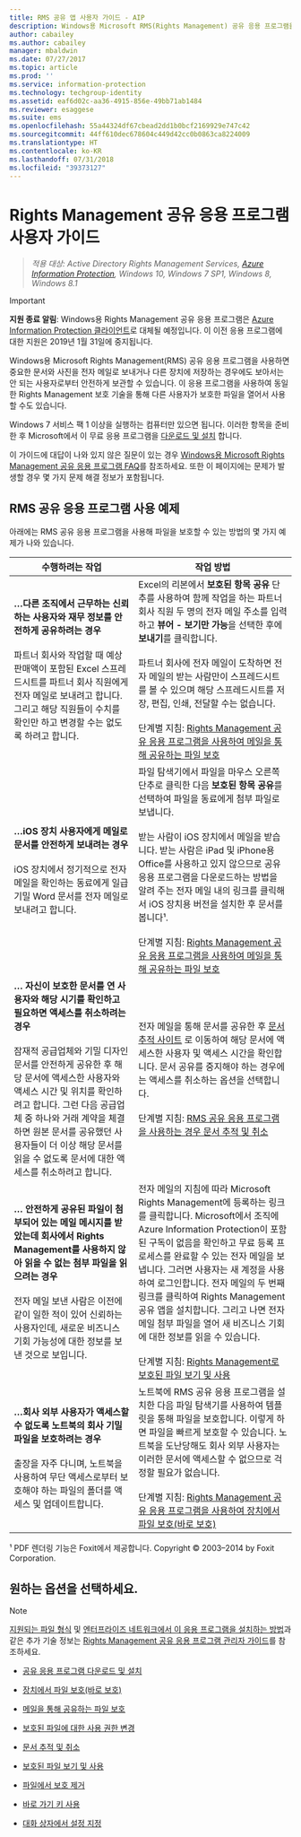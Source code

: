 ```yaml
---
title: RMS 공유 앱 사용자 가이드 - AIP
description: Windows용 Microsoft RMS(Rights Management) 공유 응용 프로그램을 사용하면 중요한 문서와 사진을 보아서는 안 되는 사용자에게 전자 메일로 보내거나 다른 장치에 저장한 경우에도 해당 사용자로부터 안전하게 보관할 수 있습니다.
author: cabailey
ms.author: cabailey
manager: mbaldwin
ms.date: 07/27/2017
ms.topic: article
ms.prod: ''
ms.service: information-protection
ms.technology: techgroup-identity
ms.assetid: eaf6d02c-aa36-4915-856e-49bb71ab1484
ms.reviewer: esaggese
ms.suite: ems
ms.openlocfilehash: 55a44324df67cbead2dd1b0bcf2169929e747c42
ms.sourcegitcommit: 44ff610dec678604c449d42cc0b0863ca8224009
ms.translationtype: HT
ms.contentlocale: ko-KR
ms.lasthandoff: 07/31/2018
ms.locfileid: "39373127"
---
```

# <a name="rights-management-sharing-application-user-guide"></a>Rights Management 공유 응용 프로그램 사용자 가이드

>*적용 대상: Active Directory Rights Management Services, [Azure Information Protection](https://azure.microsoft.com/pricing/details/information-protection), Windows 10, Windows 7 SP1, Windows 8, Windows 8.1*

> [!IMPORTANT]
> **지원 종료 알림**: Windows용 Rights Management 공유 응용 프로그램은 [Azure Information Protection 클라이언트](aip-client.md)로 대체될 예정입니다. 이 이전 응용 프로그램에 대한 지원은 2019년 1월 31일에 중지됩니다. 

Windows용 Microsoft Rights Management(RMS) 공유 응용 프로그램을 사용하면 중요한 문서와 사진을 전자 메일로 보내거나 다른 장치에 저장하는 경우에도 보아서는 안 되는 사용자로부터 안전하게 보관할 수 있습니다. 이 응용 프로그램을 사용하여 동일한 Rights Management 보호 기술을 통해 다른 사용자가 보호한 파일을 열어서 사용할 수도 있습니다.

Windows 7 서비스 팩 1 이상을 실행하는 컴퓨터만 있으면 됩니다. 이러한 항목을 준비한 후 Microsoft에서 이 무료 응용 프로그램을 [다운로드 및 설치](http://go.microsoft.com/fwlink/?LinkId=303970) 합니다.

이 가이드에 대답이 나와 있지 않은 질문이 있는 경우 [Windows용 Microsoft Rights Management 공유 응용 프로그램 FAQ](http://go.microsoft.com/fwlink/?LinkId=303971)를 참조하세요. 또한 이 페이지에는 문제가 발생할 경우 몇 가지 문제 해결 정보가 포함됩니다.

## <a name="examples-for-using-the-rms-sharing-application"></a>RMS 공유 응용 프로그램 사용 예제
아래에는 RMS 공유 응용 프로그램을 사용해 파일을 보호할 수 있는 방법의 몇 가지 예제가 나와 있습니다.

|수행하려는 작업|작업 방법|
|----------------|------------------|
|**…다른 조직에서 근무하는 신뢰하는 사용자와 재무 정보를 안전하게 공유하려는 경우**<br /><br />파트너 회사와 작업할 때 예상 판매액이 포함된 Excel 스프레드시트를 파트너 회사 직원에게 전자 메일로 보내려고 합니다. 그리고 해당 직원들이 수치를 확인만 하고 변경할 수는 없도록 하려고 합니다.|Excel의 리본에서 **보호된 항목 공유** 단추를 사용하여 함께 작업을 하는 파트너 회사 직원 두 명의 전자 메일 주소를 입력하고 **뷰어 - 보기만 가능**을 선택한 후에 **보내기**를 클릭합니다.<br /><br />파트너 회사에 전자 메일이 도착하면 전자 메일의 받는 사람만이 스프레드시트를 볼 수 있으며 해당 스프레드시트를 저장, 편집, 인쇄, 전달할 수는 없습니다.<br /><br />단계별 지침: [Rights Management 공유 응용 프로그램을 사용하여 메일을 통해 공유하는 파일 보호](sharing-app-protect-by-email.md)|
|**…iOS 장치 사용자에게 메일로 문서를 안전하게 보내려는 경우**<br /><br />iOS 장치에서 정기적으로 전자 메일을 확인하는 동료에게 일급 기밀 Word 문서를 전자 메일로 보내려고 합니다.|파일 탐색기에서 파일을 마우스 오른쪽 단추로 클릭한 다음 **보호된 항목 공유**를 선택하여 파일을 동료에게 첨부 파일로 보냅니다.<br /><br />받는 사람이 iOS 장치에서 메일을 받습니다. 받는 사람은 iPad 및 iPhone용 Office를 사용하고 있지 않으므로 공유 응용 프로그램을 다운로드하는 방법을 알려 주는 전자 메일 내의 링크를 클릭해서 iOS 장치용 버전을 설치한 후 문서를 봅니다¹.<br /><br />단계별 지침: [Rights Management 공유 응용 프로그램을 사용하여 메일을 통해 공유하는 파일 보호](sharing-app-protect-by-email.md)|
|**… 자신이 보호한 문서를 연 사용자와 해당 시기를 확인하고 필요하면 액세스를 취소하려는 경우**<br /><br />잠재적 공급업체와 기밀 디자인 문서를 안전하게 공유한 후 해당 문서에 액세스한 사용자와 액세스 시간 및 위치를 확인하려고 합니다. 그런 다음 공급업체 중 하나와 거래 계약을 체결하면 원본 문서를 공유했던 사용자들이 더 이상 해당 문서를 읽을 수 없도록 문서에 대한 액세스를 취소하려고 합니다.|전자 메일을 통해 문서를 공유한 후 [문서 추적 사이트](http://go.microsoft.com/fwlink/?LinkId=529562) 로 이동하여 해당 문서에 액세스한 사용자 및 액세스 시간을 확인합니다. 문서 공유를 중지해야 하는 경우에는 액세스를 취소하는 옵션을 선택합니다.<br /><br />단계별 지침: [RMS 공유 응용 프로그램을 사용하는 경우 문서 추적 및 취소](sharing-app-track-revoke.md)|
|**… 안전하게 공유된 파일이 첨부되어 있는 메일 메시지를 받았는데 회사에서 Rights Management를 사용하지 않아 읽을 수 없는 첨부 파일을 읽으려는 경우**<br /><br />전자 메일 보낸 사람은 이전에 같이 일한 적이 있어 신뢰하는 사용자인데, 새로운 비즈니스 기회 가능성에 대한 정보를 보낸 것으로 보입니다.|전자 메일의 지침에 따라 Microsoft Rights Management에 등록하는 링크를 클릭합니다. Microsoft에서 조직에 Azure Information Protection이 포함된 구독이 없음을 확인하고 무료 등록 프로세스를 완료할 수 있는 전자 메일을 보냅니다. 그러면 사용자는 새 계정을 사용하여 로그인합니다. 전자 메일의 두 번째 링크를 클릭하여 Rights Management 공유 앱을 설치합니다. 그리고 나면 전자 메일 첨부 파일을 열어 새 비즈니스 기회에 대한 정보를 읽을 수 있습니다.<br /><br />단계별 지침: [Rights Management로 보호된 파일 보기 및 사용](sharing-app-view-use-files.md)|
|**…회사 외부 사용자가 액세스할 수 없도록 노트북의 회사 기밀 파일을 보호하려는 경우**<br /><br />출장을 자주 다니며, 노트북을 사용하여 무단 액세스로부터 보호해야 하는 파일의 폴더를 액세스 및 업데이트합니다.|노트북에 RMS 공유 응용 프로그램을 설치한 다음 파일 탐색기를 사용하여 템플릿을 통해 파일을 보호합니다. 이렇게 하면 파일을 빠르게 보호할 수 있습니다. 노트북을 도난당해도 회사 외부 사용자는 이러한 문서에 액세스할 수 없으므로 걱정할 필요가 없습니다.<br /><br />단계별 지침: [Rights Management 공유 응용 프로그램을 사용하여 장치에서 파일 보호(바로 보호)](sharing-app-protect-in-place.md)|
¹ PDF 렌더링 기능은 Foxit에서 제공합니다. Copyright © 2003–2014 by Foxit Corporation.

## <a name="what-do-you-want-to-do"></a>원하는 옵션을 선택하세요.
> [!NOTE]
> [지원되는 파일 형식](sharing-app-admin-guide-technical.md#supported-file-types-and-file-name-extensions) 및 [엔터프라이즈 네트워크에서 이 응용 프로그램을 설치하는 방법](sharing-app-admin-guide.md#automatic-deployment-for-the-microsoft-rights-management-sharing-application)과 같은 추가 기술 정보는 [Rights Management 공유 응용 프로그램 관리자 가이드](sharing-app-admin-guide.md)를 참조하세요.

- [공유 응용 프로그램 다운로드 및 설치](install-sharing-app.md)

- [장치에서 파일 보호(바로 보호)](sharing-app-protect-in-place.md)

- [메일을 통해 공유하는 파일 보호](sharing-app-protect-by-email.md)

- [보호된 파일에 대한 사용 권한 변경](sharing-app-reprotect-files.md)

- [문서 추적 및 취소](sharing-app-track-revoke.md)

- [보호된 파일 보기 및 사용](sharing-app-view-use-files.md)

- [파일에서 보호 제거](sharing-app-remove-protection.md)

- [바로 가기 키 사용](sharing-app-keyboard-shortcuts.md)

- [대화 상자에서 설정 지정](sharing-app-dialog-box.md)



